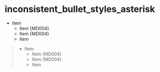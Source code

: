 # inconsistent_bullet_styles_asterisk

* Item
  + Item {MD004}
  - Item {MD004}
  * Item

> * Item
>   + Item {MD004}
>   - Item {MD004}
>   * Item
